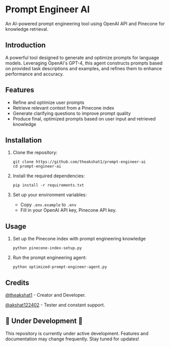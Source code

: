 # Prompt Engineer AI

An AI-powered prompt engineering tool using OpenAI API and Pinecone for knowledge retrieval.

## Introduction

A powerful tool designed to generate and optimize prompts for language models. Leveraging OpenAI's GPT-4, this agent constructs prompts based on provided task descriptions and examples, and refines them to enhance performance and accuracy.

## Features

- Refine and optimize user prompts
- Retrieve relevant context from a Pinecone index
- Generate clarifying questions to improve prompt quality
- Produce final, optimized prompts based on user input and retrieved knowledge

## Installation

1. Clone the repository:
   ```
   git clone https://github.com/theakshat1/prompt-engineer-ai
   cd prompt-engineer-ai
   ```

2. Install the required dependencies:
   ```
   pip install -r requirements.txt
   ```

3. Set up your environment variables:
   - Copy `.env.example` to `.env`
   - Fill in your OpenAI API key, Pinecone API key.

## Usage

1. Set up the Pinecone index with prompt engineering knowledge
   ```
   python pinecone-index-setup.py
   ```

2. Run the prompt engineering agent:
   ```
   python optimized-prompt-engineer-agent.py
   ```

## Credits

[@theakshat1](https://github.com/theakshat1) - Creator and Developer.

[@akshat122402](https://github.com/akshat122402) - Tester and constant support.

## 🚧 Under Development 🚧

This repository is currently under active development. Features and documentation may change frequently. Stay tuned for updates!
